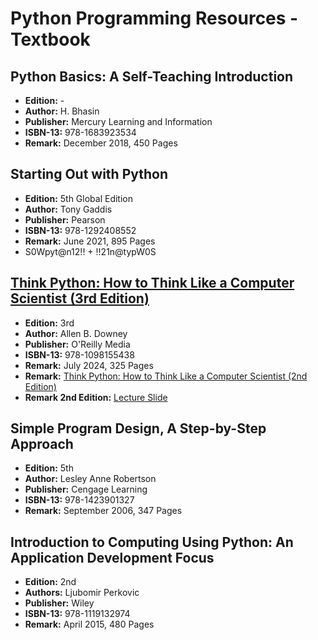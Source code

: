 # Python Programming Resources - Textbook
## Python Basics: A Self-Teaching Introduction
- **Edition:** -
- **Author:** H. Bhasin
- **Publisher:** Mercury Learning and Information
- **ISBN-13:** 978-1683923534
- **Remark:** December 2018, 450 Pages


## Starting Out with Python
- **Edition:** 5th Global Edition
- **Author:** Tony Gaddis
- **Publisher:** Pearson
- **ISBN-13:** 978-1292408552
- **Remark:** June 2021, 895 Pages
- S0Wpyt@n12!! + !!21n@typW0S


## [Think Python: How to Think Like a Computer Scientist (3rd Edition)](https://allendowney.github.io/ThinkPython/index.html)
- **Edition:** 3rd
- **Author:** Allen B. Downey
- **Publisher:** O'Reilly Media
- **ISBN-13:** 978-1098155438
- **Remark:** July 2024, 325 Pages
- **Remark:** [Think Python: How to Think Like a Computer Scientist (2nd Edition)](https://greenteapress.com/wp/think-python-2e/)
- **Remark 2nd Edition:** [Lecture Slide](https://www.cs.cornell.edu/courses/cs1110/2016sp/lectures/index.php.html)


## Simple Program Design, A Step-by-Step Approach
- **Edition:** 5th
- **Author:** Lesley Anne Robertson 
- **Publisher:** Cengage Learning
- **ISBN-13:** 978-1423901327
- **Remark:** September 2006, 347 Pages


## Introduction to Computing Using Python: An Application Development Focus
- **Edition:** 2nd
- **Authors:** Ljubomir Perkovic
- **Publisher:** Wiley
- **ISBN-13:** 978-1119132974
- **Remark:** April 2015, 480 Pages
